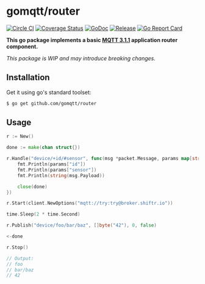 # gomqtt/router

[![Circle CI](https://img.shields.io/circleci/project/gomqtt/router.svg)](https://circleci.com/gh/gomqtt/router)
[![Coverage Status](https://coveralls.io/repos/gomqtt/router/badge.svg?branch=master&service=github)](https://coveralls.io/github/gomqtt/router?branch=master)
[![GoDoc](https://godoc.org/github.com/gomqtt/router?status.svg)](http://godoc.org/github.com/gomqtt/router)
[![Release](https://img.shields.io/github/release/gomqtt/router.svg)](https://github.com/gomqtt/router/releases)
[![Go Report Card](https://goreportcard.com/badge/github.com/gomqtt/router)](http://goreportcard.com/report/gomqtt/router)

**This go package implements a basic [MQTT 3.1.1](http://docs.oasis-open.org/mqtt/mqtt/v3.1.1/) application router component.**

_This package is WIP and may introduce breaking changes._

## Installation

Get it using go's standard toolset:

```bash
$ go get github.com/gomqtt/router
```

## Usage

```go
r := New()

done := make(chan struct{})

r.Handle("device/+id/#sensor", func(msg *packet.Message, params map[string]string) {
    fmt.Println(params["id"])
    fmt.Println(params["sensor"])
    fmt.Println(string(msg.Payload))

    close(done)
})

r.Start(client.NewOptions("mqtt://try:try@broker.shiftr.io"))

time.Sleep(2 * time.Second)

r.Publish("device/foo/bar/baz", []byte("42"), 0, false)

<-done

r.Stop()

// Output:
// foo
// bar/baz
// 42
```
